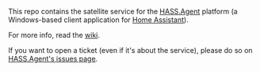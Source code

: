 This repo contains the satellite service for the [HASS.Agent](https://github.com/LAB02-Research/HASS.Agent) platform (a Windows-based client application for [Home Assistant](https://www.home-assistant.io)).

For more info, read the [wiki](https://hassagent.readthedocs.io/en/latest/). 
 
If you want to open a ticket (even if it's about the service), please do so on [HASS.Agent's issues page](https://github.com/LAB02-Research/HASS.Agent/issues).
